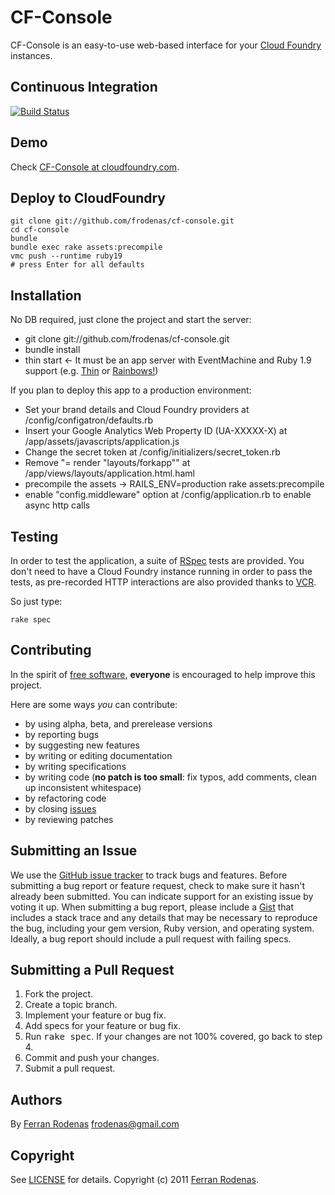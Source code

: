 CF-Console
==========

CF-Console is an easy-to-use web-based interface for your [Cloud Foundry](http://cloudfoundry.org/) instances.

Continuous Integration
----------------------

[![Build Status](https://secure.travis-ci.org/frodenas/cf-console.png)](http://travis-ci.org/frodenas/cf-console)

Demo
----
Check [CF-Console at cloudfoundry.com](http://cf-console.cloudfoundry.com/).

Deploy to CloudFoundry
----------------------

```
git clone git://github.com/frodenas/cf-console.git
cd cf-console
bundle
bundle exec rake assets:precompile
vmc push --runtime ruby19
# press Enter for all defaults
```

Installation
------------
No DB required, just clone the project and start the server:

* git clone git://github.com/frodenas/cf-console.git
* bundle install
* thin start <- It must be an app server with EventMachine and Ruby 1.9 support
(e.g. [Thin](http://code.macournoyer.com/thin/) or [Rainbows!](http://rainbows.rubyforge.org/))

If you plan to deploy this app to a production environment:

* Set your brand details and Cloud Foundry providers at /config/configatron/defaults.rb
* Insert your Google Analytics Web Property ID (UA-XXXXX-X) at /app/assets/javascripts/application.js
* Change the secret token at /config/initializers/secret_token.rb
* Remove "= render "layouts/forkapp"" at /app/views/layouts/application.html.haml
* precompile the assets -> RAILS_ENV=production rake assets:precompile
* enable "config.middleware" option at /config/application.rb to enable async http calls

Testing
-------

In order to test the application, a suite of [RSpec](https://www.relishapp.com/rspec) tests are provided.
You don't need to have a Cloud Foundry instance running in order to pass the tests, as pre-recorded HTTP
interactions are also provided thanks to [VCR](https://www.relishapp.com/myronmarston/vcr).

So just type:

    rake spec

Contributing
------------
In the spirit of [free software](http://www.fsf.org/licensing/essays/free-sw.html), **everyone** is encouraged to help
improve this project.

Here are some ways *you* can contribute:

* by using alpha, beta, and prerelease versions
* by reporting bugs
* by suggesting new features
* by writing or editing documentation
* by writing specifications
* by writing code (**no patch is too small**: fix typos, add comments, clean up inconsistent whitespace)
* by refactoring code
* by closing [issues](http://github.com/frodenas/cf-console/issues)
* by reviewing patches


Submitting an Issue
-------------------
We use the [GitHub issue tracker](http://github.com/frodenas/cf-console/issues) to track bugs and features.
Before submitting a bug report or feature request, check to make sure it hasn't already been submitted. You can indicate
support for an existing issue by voting it up. When submitting a bug report, please include a
[Gist](http://gist.github.com/) that includes a stack trace and any details that may be necessary to reproduce the bug,
including your gem version, Ruby version, and operating system. Ideally, a bug report should include a pull request with
 failing specs.


Submitting a Pull Request
-------------------------
1. Fork the project.
2. Create a topic branch.
3. Implement your feature or bug fix.
4. Add specs for your feature or bug fix.
5. Run <tt>rake spec</tt>. If your changes are not 100% covered, go back to step 4.
6. Commit and push your changes.
7. Submit a pull request.

Authors
-------

By [Ferran Rodenas](http://www.rodenas.org/) <frodenas@gmail.com>

Copyright
---------

See [LICENSE](https://github.com/frodenas/cf-console/blob/master/LICENSE) for details.
Copyright (c) 2011 [Ferran Rodenas](http://www.rodenas.org/).

